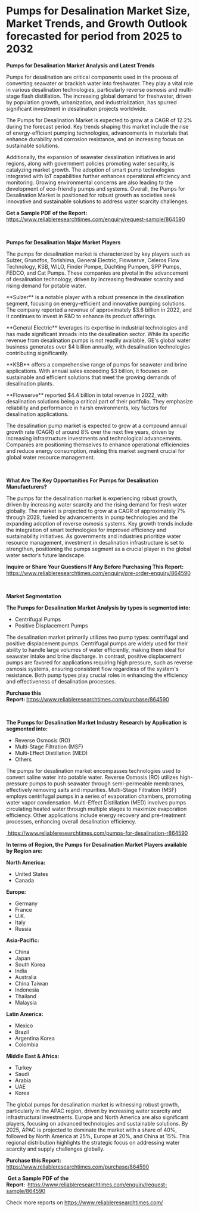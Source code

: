 <p><h1>Pumps for Desalination Market Size, Market Trends, and Growth Outlook forecasted for period from 2025 to 2032</h1></p><p><strong>Pumps for Desalination Market Analysis and Latest Trends</strong></p>
<p><p>Pumps for desalination are critical components used in the process of converting seawater or brackish water into freshwater. They play a vital role in various desalination technologies, particularly reverse osmosis and multi-stage flash distillation. The increasing global demand for freshwater, driven by population growth, urbanization, and industrialization, has spurred significant investment in desalination projects worldwide.</p><p>The Pumps for Desalination Market is expected to grow at a CAGR of 12.2% during the forecast period. Key trends shaping this market include the rise of energy-efficient pumping technologies, advancements in materials that enhance durability and corrosion resistance, and an increasing focus on sustainable solutions. </p><p>Additionally, the expansion of seawater desalination initiatives in arid regions, along with government policies promoting water security, is catalyzing market growth. The adoption of smart pump technologies integrated with IoT capabilities further enhances operational efficiency and monitoring. Growing environmental concerns are also leading to the development of eco-friendly pumps and systems. Overall, the Pumps for Desalination Market is positioned for robust growth as societies seek innovative and sustainable solutions to address water scarcity challenges.</p></p>
<p><strong>Get a Sample PDF of the Report:&nbsp;</strong> <a href="https://www.reliableresearchtimes.com/enquiry/request-sample/864590?utm_campaign=3326&utm_medium=2&utm_source=Github&utm_content=ia&utm_term=10042025&utm_id=pumps-for-desalination">https://www.reliableresearchtimes.com/enquiry/request-sample/864590</a></p>
<p>&nbsp;</p>
<p><strong>Pumps for Desalination Major Market Players</strong></p>
<p><p>The pumps for desalination market is characterized by key players such as Sulzer, Grundfos, Torishima, General Electric, Flowserve, Celeros Flow Technology, KSB, WILO, Finder Pompe, Düchting Pumpen, SPP Pumps, FEDCO, and Cat Pumps. These companies are pivotal in the advancement of desalination technology, driven by increasing freshwater scarcity and rising demand for potable water.</p><p>**Sulzer** is a notable player with a robust presence in the desalination segment, focusing on energy-efficient and innovative pumping solutions. The company reported a revenue of approximately $3.6 billion in 2022, and it continues to invest in R&D to enhance its product offerings.</p><p>**General Electric** leverages its expertise in industrial technologies and has made significant inroads into the desalination sector. While its specific revenue from desalination pumps is not readily available, GE's global water business generates over $4 billion annually, with desalination technologies contributing significantly.</p><p>**KSB** offers a comprehensive range of pumps for seawater and brine applications. With annual sales exceeding $3 billion, it focuses on sustainable and efficient solutions that meet the growing demands of desalination plants.</p><p>**Flowserve** reported $4.4 billion in total revenue in 2022, with desalination solutions being a critical part of their portfolio. They emphasize reliability and performance in harsh environments, key factors for desalination applications.</p><p>The desalination pump market is expected to grow at a compound annual growth rate (CAGR) of around 8% over the next five years, driven by increasing infrastructure investments and technological advancements. Companies are positioning themselves to enhance operational efficiencies and reduce energy consumption, making this market segment crucial for global water resource management.</p></p>
<p>&nbsp;</p>
<p><strong>What Are The Key Opportunities For Pumps for Desalination Manufacturers?</strong></p>
<p><p>The pumps for the desalination market is experiencing robust growth, driven by increasing water scarcity and the rising demand for fresh water globally. The market is projected to grow at a CAGR of approximately 7% through 2028, fueled by advancements in pump technologies and the expanding adoption of reverse osmosis systems. Key growth trends include the integration of smart technologies for improved efficiency and sustainability initiatives. As governments and industries prioritize water resource management, investment in desalination infrastructure is set to strengthen, positioning the pumps segment as a crucial player in the global water sector’s future landscape.</p></p>
<p><strong>Inquire or Share Your Questions If Any Before Purchasing This Report:</strong> <a href="https://www.reliableresearchtimes.com/enquiry/pre-order-enquiry/864590?utm_campaign=3326&utm_medium=2&utm_source=Github&utm_content=ia&utm_term=10042025&utm_id=pumps-for-desalination">https://www.reliableresearchtimes.com/enquiry/pre-order-enquiry/864590</a></p>
<p>&nbsp;</p>
<p><strong>Market Segmentation</strong></p>
<p><strong>The Pumps for Desalination Market Analysis by types is segmented into:</strong></p>
<p><ul><li>Centrifugal Pumps</li><li>Positive Displacement Pumps</li></ul></p>
<p><p>The desalination market primarily utilizes two pump types: centrifugal and positive displacement pumps. Centrifugal pumps are widely used for their ability to handle large volumes of water efficiently, making them ideal for seawater intake and brine discharge. In contrast, positive displacement pumps are favored for applications requiring high pressure, such as reverse osmosis systems, ensuring consistent flow regardless of the system's resistance. Both pump types play crucial roles in enhancing the efficiency and effectiveness of desalination processes.</p></p>
<p><strong>Purchase this Report:&nbsp;</strong><a href="https://www.reliableresearchtimes.com/purchase/864590?utm_campaign=3326&utm_medium=2&utm_source=Github&utm_content=ia&utm_term=10042025&utm_id=pumps-for-desalination">https://www.reliableresearchtimes.com/purchase/864590</a></p>
<p>&nbsp;</p>
<p><strong>The Pumps for Desalination Market Industry Research by Application is segmented into:</strong></p>
<p><ul><li>Reverse Osmosis (RO)</li><li>Multi-Stage Filtration (MSF)</li><li>Multi-Effect Distillation (MED)</li><li>Others</li></ul></p>
<p><p>The pumps for desalination market encompasses technologies used to convert saline water into potable water. Reverse Osmosis (RO) utilizes high-pressure pumps to push seawater through semi-permeable membranes, effectively removing salts and impurities. Multi-Stage Filtration (MSF) employs centrifugal pumps in a series of evaporation chambers, promoting water vapor condensation. Multi-Effect Distillation (MED) involves pumps circulating heated water through multiple stages to maximize evaporation efficiency. Other applications include energy recovery and pre-treatment processes, enhancing overall desalination efficiency.</p></p>
<p><a href="https://www.reliableresearchtimes.com/pumps-for-desalination-r864590?utm_campaign=3326&utm_medium=2&utm_source=Github&utm_content=ia&utm_term=10042025&utm_id=pumps-for-desalination">&nbsp;https://www.reliableresearchtimes.com/pumps-for-desalination-r864590</a></p>
<p><strong>In terms of Region, the Pumps for Desalination Market Players available by Region are:</strong></p>
<p>
    <p> <strong> North America: </strong>
        <ul>
            <li>United States</li>
            <li>Canada</li>
        </ul>
        </p> 
    <p> <strong> Europe: </strong>
        <ul>
            <li>Germany</li>
            <li>France</li>
            <li>U.K.</li>
            <li>Italy</li>
            <li>Russia</li>
        </ul>
        </p> 
    <p> <strong> Asia-Pacific: </strong>
        <ul>
            <li>China</li>
            <li>Japan</li>
            <li>South Korea</li>
            <li>India</li>
            <li>Australia</li>
            <li>China Taiwan</li>
            <li>Indonesia</li>
            <li>Thailand</li>
            <li>Malaysia</li>
        </ul>
        </p> 
    <p> <strong> Latin America: </strong>
        <ul>
            <li>Mexico</li>
            <li>Brazil</li>
            <li>Argentina Korea</li>
            <li>Colombia</li>
        </ul>
        </p> 
    <p> <strong> Middle East & Africa: </strong>
        <ul>
            <li>Turkey</li>
            <li>Saudi</li>
            <li>Arabia</li>
            <li>UAE</li>
            <li>Korea</li>
        </ul>
    </p>
    </p>
<p><p>The global pumps for desalination market is witnessing robust growth, particularly in the APAC region, driven by increasing water scarcity and infrastructural investments. Europe and North America are also significant players, focusing on advanced technologies and sustainable solutions. By 2025, APAC is projected to dominate the market with a share of 40%, followed by North America at 25%, Europe at 20%, and China at 15%. This regional distribution highlights the strategic focus on addressing water scarcity and supply challenges globally.</p></p>
<p><strong>Purchase this Report: </strong><a href="https://www.reliableresearchtimes.com/purchase/864590?utm_campaign=3326&utm_medium=2&utm_source=Github&utm_content=ia&utm_term=10042025&utm_id=pumps-for-desalination">https://www.reliableresearchtimes.com/purchase/864590</a></p>
<p>&nbsp;<strong>Get a Sample PDF of the Report:&nbsp;&nbsp;</strong><a href="https://www.reliableresearchtimes.com/enquiry/request-sample/864590?utm_campaign=3326&utm_medium=2&utm_source=Github&utm_content=ia&utm_term=10042025&utm_id=pumps-for-desalination">https://www.reliableresearchtimes.com/enquiry/request-sample/864590</a></p>
<p><strong></strong></p>
<p>Check more reports on <a href="https://www.reliableresearchtimes.com/?utm_campaign=3326&utm_medium=2&utm_source=Github&utm_content=ia&utm_term=10042025&utm_id=pumps-for-desalination">https://www.reliableresearchtimes.com/</a></p>